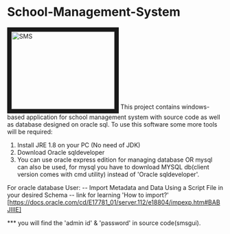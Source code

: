 # School-Management-System
<a href="https://drive.google.com/file/d/1mp4yiLoI620UtmBCdGuHskpt80hvY5JE/view?usp=sharing" 
   target="_blank"><img src="https://drive.google.com/file/d/1B2uoTUSTNFVpujrJJNzAwe_H0EG8j7PT/view?usp=sharing" 
alt="SMS" width="240" height="180" border="10" /></a>
This project contains windows-based application for school management system with source code as well as  database designed on oracle sql.
To use this software some more tools will be required: 
1. Install JRE 1.8 on your PC (No need of JDK)
2. Download Oracle sqldeveloper
3. You can use oracle express edition for managing database
OR mysql can also be used, for mysql you have to download MYSQL db(client version comes with cmd utility) instead of 'Oracle sqldeveloper'.


For oracle database User:
-- Import Metadata and Data Using a Script File in your desired Schema
-- link for learning 'How to import?' [https://docs.oracle.com/cd/E17781_01/server.112/e18804/impexp.htm#BABJIIIE]


***  you will find the 'admin id' & 'password' in source code(smsgui).
